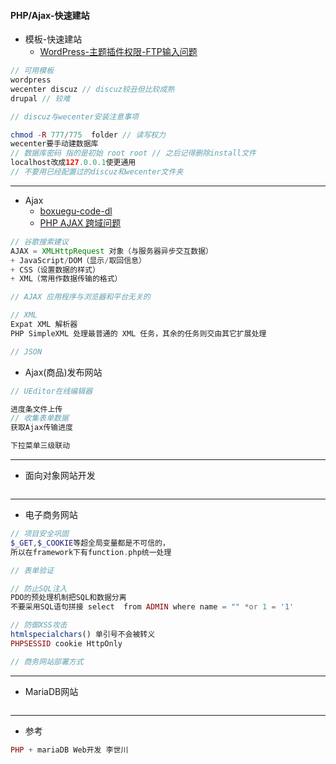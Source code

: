 #### **PHP/Ajax-快速建站**

* 模板-快速建站
  * [WordPress-主题插件权限-FTP输入问题](http://jingyan.baidu.com/article/4f34706efc1237e387b56da4.html)

```php
// 可用模板
wordpress
wecenter discuz // discuz较丑但比较成熟
drupal // 较难

// discuz与wecenter安装注意事项

chmod -R 777/775  folder // 读写权力
wecenter要手动建数据库
// 数据库密码 指的是初始 root root // 之后记得删除install文件
localhost改成127.0.0.1使更通用
// 不要用已经配置过的discuz和wecenter文件夹
```

---

* Ajax
  * [boxuegu-code-dl](http://book.boxuegu.com/php_ajax/)
  * [PHP AJAX 跨域问题](http://www.runoob.com/w3cnote/php-ajax-cross-border.html)

```js
// 谷歌搜索建议
AJAX = XMLHttpRequest 对象（与服务器异步交互数据）
+ JavaScript/DOM（显示/取回信息）
+ CSS（设置数据的样式）
+ XML（常用作数据传输的格式）

// AJAX 应用程序与浏览器和平台无关的

// XML
Expat XML 解析器
PHP SimpleXML 处理最普通的 XML 任务，其余的任务则交由其它扩展处理

// JSON
```

* Ajax\(商品\)发布网站   

```php
// UEditor在线编辑器

进度条文件上传
// 收集表单数据
获取Ajax传输进度

下拉菜单三级联动
```

---

* 面向对象网站开发

```

```

---

* 电子商务网站

```php
// 项目安全巩固
$_GET,$_COOKIE等超全局变量都是不可信的，
所以在framework下有function.php统一处理

// 表单验证

// 防止SQL注入
PDO的预处理机制把SQL和数据分离
不要采用SQL语句拼接 select  from ADMIN where name = "" *or 1 = '1'

// 防御XSS攻击
htmlspecialchars() 单引号不会被转义
PHPSESSID cookie HttpOnly

// 商务网站部署方式
```

---

* MariaDB网站

```php

```

---

* 参考

```php
PHP + mariaDB Web开发 李世川
```



